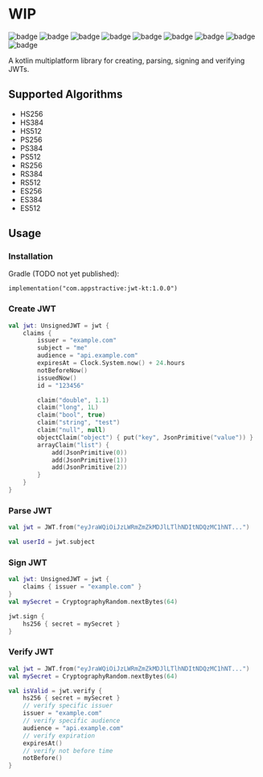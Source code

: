 ﻿# WIP
![badge][badge-android]
![badge][badge-ios]
![badge][badge-macos]
![badge][badge-tvos]
![badge][badge-watchos]
![badge][badge-jvm]
![badge][badge-js]
![badge][badge-win]
![badge][badge-linux]

A kotlin multiplatform library for creating, parsing, signing and verifying JWTs.

## Supported Algorithms

- HS256
- HS384
- HS512
- PS256
- PS384
- PS512
- RS256
- RS384
- RS512
- ES256
- ES384
- ES512

## Usage

### Installation

Gradle (TODO not yet published):

```
implementation("com.appstractive:jwt-kt:1.0.0")
```

### Create JWT

```kotlin
val jwt: UnsignedJWT = jwt {
    claims {
        issuer = "example.com"
        subject = "me"
        audience = "api.example.com"
        expiresAt = Clock.System.now() + 24.hours
        notBeforeNow()
        issuedNow()
        id = "123456"

        claim("double", 1.1)
        claim("long", 1L)
        claim("bool", true)
        claim("string", "test")
        claim("null", null)
        objectClaim("object") { put("key", JsonPrimitive("value")) }
        arrayClaim("list") {
            add(JsonPrimitive(0))
            add(JsonPrimitive(1))
            add(JsonPrimitive(2))
        }
    }
}
```

### Parse JWT

```kotlin
val jwt = JWT.from("eyJraWQiOiJzLWRmZmZkMDJlLTlhNDItNDQzMC1hNT...")

val userId = jwt.subject
```

### Sign JWT

```kotlin
val jwt: UnsignedJWT = jwt {
    claims { issuer = "example.com" }
}
val mySecret = CryptographyRandom.nextBytes(64)

jwt.sign {
    hs256 { secret = mySecret }
}
```

### Verify JWT

```kotlin
val jwt = JWT.from("eyJraWQiOiJzLWRmZmZkMDJlLTlhNDItNDQzMC1hNT...")
val mySecret = CryptographyRandom.nextBytes(64)

val isValid = jwt.verify {
    hs256 { secret = mySecret }
    // verify specific issuer
    issuer = "example.com"
    // verify specific audience
    audience = "api.example.com"
    // verify expiration
    expiresAt()
    // verify not before time
    notBefore()
}
```

[badge-android]: http://img.shields.io/badge/platform-android-6EDB8D.svg?style=flat
[badge-ios]: http://img.shields.io/badge/platform-ios-CDCDCD.svg?style=flat
[badge-macos]: http://img.shields.io/badge/platform-macos-111111.svg?style=flat
[badge-tvos]: http://img.shields.io/badge/platform-tvos-808080.svg?style=flat
[badge-watchos]: http://img.shields.io/badge/platform-watchos-808080.svg?style=flat
[badge-jvm]: http://img.shields.io/badge/platform-jvm-CDCDCD.svg?style=flat
[badge-js]: http://img.shields.io/badge/platform-js-CDCDCD.svg?style=flat
[badge-win]: http://img.shields.io/badge/platform-win-CDCDCD.svg?style=flat
[badge-linux]: http://img.shields.io/badge/platform-linux-CDCDCD.svg?style=flat